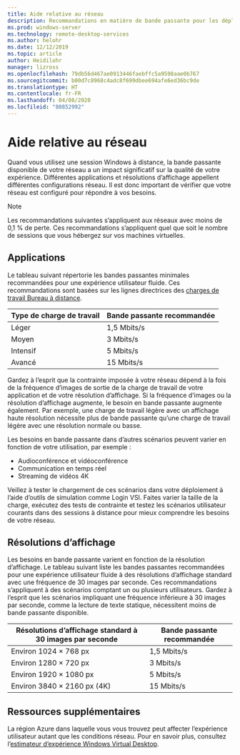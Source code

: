 ```yaml
---
title: Aide relative au réseau
description: Recommandations en matière de bande passante pour les déploiements Bureau à distance.
ms.prod: windows-server
ms.technology: remote-desktop-services
ms.author: helohr
ms.date: 12/12/2019
ms.topic: article
author: Heidilohr
manager: lizross
ms.openlocfilehash: 79db56d467ae0913446faebffc5a9598aae0b767
ms.sourcegitcommit: b00d7c8968c4adc8f699dbee694afe6ed36bc9de
ms.translationtype: HT
ms.contentlocale: fr-FR
ms.lasthandoff: 04/08/2020
ms.locfileid: "80852992"
---
```

# <a name="network-guidance"></a>Aide relative au réseau

Quand vous utilisez une session Windows à distance, la bande passante disponible de votre réseau a un impact significatif sur la qualité de votre expérience. Différentes applications et résolutions d’affichage appellent différentes configurations réseau. Il est donc important de vérifier que votre réseau est configuré pour répondre à vos besoins.

>[!NOTE]
>Les recommandations suivantes s’appliquent aux réseaux avec moins de 0,1 % de perte. Ces recommandations s’appliquent quel que soit le nombre de sessions que vous hébergez sur vos machines virtuelles.

## <a name="applications"></a>Applications

Le tableau suivant répertorie les bandes passantes minimales recommandées pour une expérience utilisateur fluide. Ces recommandations sont basées sur les lignes directrices des [charges de travail Bureau à distance](remote-desktop-workloads.md).

| Type de charge de travail   | Bande passante recommandée |
|-----------------|-----------------------|
| Léger           | 1,5 Mbits/s              |
| Moyen          | 3 Mbits/s                |
| Intensif           | 5 Mbits/s                |
| Avancé           | 15 Mbits/s               |

Gardez à l’esprit que la contrainte imposée à votre réseau dépend à la fois de la fréquence d’images de sortie de la charge de travail de votre application et de votre résolution d’affichage. Si la fréquence d’images ou la résolution d’affichage augmente, le besoin en bande passante augmente également. Par exemple, une charge de travail légère avec un affichage haute résolution nécessite plus de bande passante qu’une charge de travail légère avec une résolution normale ou basse.

Les besoins en bande passante dans d’autres scénarios peuvent varier en fonction de votre utilisation, par exemple :

- Audioconférence et vidéoconférence
- Communication en temps réel
- Streaming de vidéos 4K

Veillez à tester le chargement de ces scénarios dans votre déploiement à l’aide d’outils de simulation comme Login VSI. Faites varier la taille de la charge, exécutez des tests de contrainte et testez les scénarios utilisateur courants dans des sessions à distance pour mieux comprendre les besoins de votre réseau.

## <a name="display-resolutions"></a>Résolutions d’affichage

Les besoins en bande passante varient en fonction de la résolution d’affichage. Le tableau suivant liste les bandes passantes recommandées pour une expérience utilisateur fluide à des résolutions d’affichage standard avec une fréquence de 30 images par seconde. Ces recommandations s’appliquent à des scénarios comptant un ou plusieurs utilisateurs. Gardez à l’esprit que les scénarios impliquant une fréquence inférieure à 30 images par seconde, comme la lecture de texte statique, nécessitent moins de bande passante disponible.

| Résolutions d’affichage standard à 30 images par seconde    | Bande passante recommandée |
|------------------------------------------|-----------------------|
| Environ 1024 × 768 px                      | 1,5 Mbits/s              |
| Environ 1280 × 720 px                      | 3 Mbits/s                |
| Environ 1920 × 1080 px                     | 5 Mbits/s                |
| Environ 3840 × 2160 px (4K)                | 15 Mbits/s               |

## <a name="additional-resources"></a>Ressources supplémentaires

La région Azure dans laquelle vous vous trouvez peut affecter l’expérience utilisateur autant que les conditions réseau. Pour en savoir plus, consultez l’[estimateur d’expérience Windows Virtual Desktop](https://azure.microsoft.com/services/virtual-desktop/assessment/).
